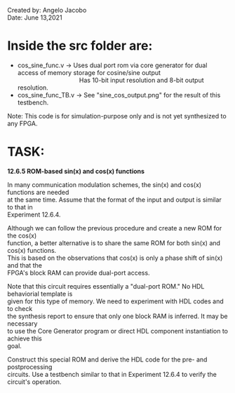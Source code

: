Created by: Angelo Jacobo  
Date: June 13,2021  

# Inside the src folder are:
* cos_sine_func.v -> Uses dual port rom via core generator for dual access of memory storage for cosine/sine output  
&emsp;&emsp;&emsp;&emsp;&emsp;&emsp;&emsp;&emsp;&emsp;&emsp;Has 10-bit input resolution and 8-bit output resolution.
* cos_sine_func_TB.v -> See "sine_cos_output.png" for the result of this testbench.  

Note: This code is for simulation-purpose only and is not yet synthesized to any FPGA.  


# TASK: 
**12.6.5 ROM-based sin(x) and cos(x) functions**

In many communication modulation schemes, the sin(x) and cos(x) functions are needed  
at the same time. Assume that the format of the input and output is similar to that in      
Experiment 12.6.4.  

Although we can follow the previous procedure and create a new ROM for the cos(x)     
function, a better alternative is to share the same ROM for both sin(x) and cos(x) functions.    
This is based on the observations that cos(x) is only a phase shift of sin(x) and that the   
FPGA's block RAM can provide dual-port access.   

Note that this circuit requires essentially a "dual-port ROM." No HDL behaviorial template is  
given for this type of memory. We need to experiment with HDL codes and to check   
the synthesis report to ensure that only one block RAM is inferred. It may be necessary   
to use the Core Generator program or direct HDL component instantiation to achieve this   
goal.  

Construct this special ROM and derive the HDL code for the pre- and postprocessing   
circuits. Use a testbench similar to that in Experiment 12.6.4 to verify the circuit's operation.
